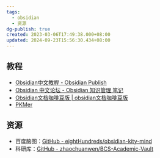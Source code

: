 ```yaml
---
tags:
  - obsidian
  - 资源
dg-publish: true
created: 2023-03-06T17:49:38.000+08:00
updated: 2024-09-23T15:56:30.434+08:00
---
```

## 教程
- [Obsidian中文教程 - Obsidian Publish](https://publish.obsidian.md/chinesehelp/)
- [Obsidian 中文论坛 - Obsidian 知识管理 笔记](https://forum-zh.obsidian.md/) 
- [Obsidian文档咖啡豆版 | obsidian文档咖啡豆版](https://coffeetea.top/zh/)
- [PKMer](https://pkmer.cn/)

## 资源
- 百度脑图：[GitHub - eightHundreds/obsidian-kity-mind](https://github.com/eightHundreds/obsidian-kity-mind)
- 科研库：[GitHub - zhaochuanwen/BCS-Academic-Vault](https://github.com/zhaochuanwen/BCS-Academic-Vault)